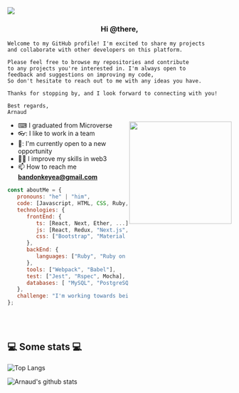 ![](https://img.shields.io/badge/Microverse-blueviolet)
<h3 align="center">Hi @there,</h3>

```
Welcome to my GitHub profile! I'm excited to share my projects
and collaborate with other developers on this platform.

Please feel free to browse my repositories and contribute
to any projects you're interested in. I'm always open to
feedback and suggestions on improving my code,
So don't hesitate to reach out to me with any ideas you have.

Thanks for stopping by, and I look forward to connecting with you!

Best regards,
Arnaud
```

<img align='right' src="https://media.giphy.com/media/M9gbBd9nbDrOTu1Mqx/giphy.gif" width="230">

- ⌨ I graduated from Microverse
- 👓: I like to work in a team
- 🌱: I'm currently open to a new opportunity
- 👨‍💻 I improve my skills in web3
- 📫 How to reach me **bandonkeyea@gmail.com**



```javascript
const aboutMe = {
   pronouns: "he" | "him",
   code: [Javascript, HTML, CSS, Ruby, Solidity, Typescript],
   technologies: {
      frontEnd: {
         ts: [React, Next, Ether, ...]
         js: [React, Redux, "Next.js", Ether.js],
         css: ["Bootstrap", "Material Design", "Semantic UI", Tailwind]
      },
      backEnd: {
         languages: ["Ruby", "Ruby on rails", Node.js, Solidity]
      },
      tools: ["Webpack", "Babel"],
      test: ["Jest", "Rspec", Mocha],
      databases: [ "MySQL", "PostgreSQL", Mongodb],
   },
   challenge: "I'm working towards being able to run a marathon.",
};
```
</br></br>
<h2>💻 Some stats 💻</h2>

![Top Langs](https://github-readme-stats.vercel.app/api/top-langs/?username=ArnaudBand&layout=compact&theme=vision-friendly-dark)

![Arnaud's github stats](https://github-readme-stats.vercel.app/api?username=ArnaudBand&show_icons=true&title_color=fff&icon_color=79ff97&text_color=9f9f9f&bg_color=151515)
